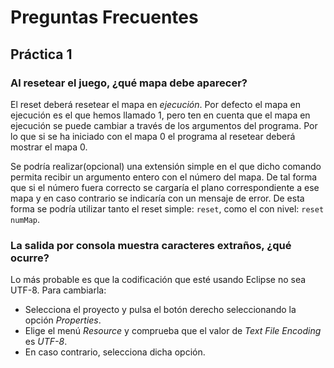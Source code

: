 # Preguntas Frecuentes

## Práctica 1


### Al resetear el juego, ¿qué mapa debe aparecer?

El reset deberá resetear el mapa en *ejecución*. Por defecto el mapa en ejecución es el que hemos llamado 1, pero ten en cuenta que el mapa en ejecución se puede cambiar a través de los argumentos del programa. Por lo que si se ha iniciado con el mapa 0 el programa al resetear deberá mostrar el mapa 0.

Se podría realizar(opcional) una extensión simple en el que dicho comando permita recibir un argumento entero con el número del mapa. De tal forma que si el número fuera correcto se cargaría el plano correspondiente a ese mapa y en caso contrario se indicaría con un mensaje de error. De esta forma se podría utilizar tanto el reset simple: `reset`, como el con nivel: `reset numMap`.

### La salida por consola muestra caracteres extraños, ¿qué ocurre?

Lo más probable es que la codificación que esté usando Eclipse no sea UTF-8. Para cambiarla:
- Selecciona el proyecto y pulsa el botón derecho seleccionando la opción *Properties*. 
- Elige el menú *Resource* y  comprueba que el valor de *Text File Encoding* es *UTF-8*. 
- En caso contrario, selecciona dicha opción.
